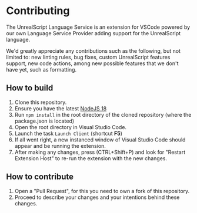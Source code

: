 # Contributing

The UnrealScript Language Service is an extension for VSCode powered by our own Language Service Provider adding support for the UnrealScript language.

We'd greatly appreciate any contributions such as the following, but not limited to: new linting rules, bug fixes, custom UnrealScript features support, new code actions, among new possible features that we don't have yet, such as formatting.

## How to build

1. Clone this repository.
2. Ensure you have the latest [NodeJS 18](https://nodejs.org/en/download)
3. Run `npm install` in the root directory of the cloned repository (where the package.json is located)
4. Open the root directory in Visual Studio Code.
5. Launch the task `Launch Client` (shortcut **F5**)
6. If all went right, a new instanced window of Visual Studio Code should appear and be running the extension.
7. After making any changes, press (CTRL+Shift+P) and look for "Restart Extension Host" to re-run the extension with the new changes.

## How to contribute

1. Open a "Pull Request", for this you need to own a fork of this repository.
2. Proceed to describe your changes and your intentions behind these changes.
